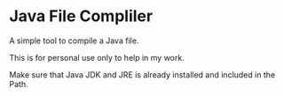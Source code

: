 # Java File Compliler
A simple tool to compile a Java file.


This is for personal use only to help in my work.


Make sure that Java JDK and JRE is already installed and included in the Path.
